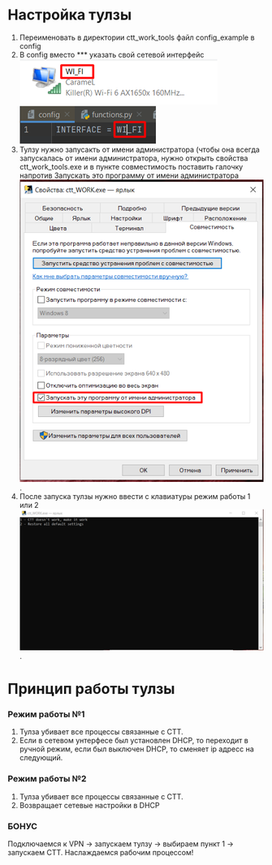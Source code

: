 # Настройка тулзы

1. Переименовать в директории ctt_work_tools файл config_example в config
2. В config вместо *** указать свой сетевой интерфейс ![img.png](img.png) ![img_3.png](img_3.png)
3. Тулзу нужно запусакть от имени администратора (чтобы она всегда запускалась от имени администратора, нужно открыть
   свойства ctt_work_tools.exe и в пункте совместимость поставить галочку напротив Запускать это программу от имени
   администратора ![img_1.png](img_1.png).
4. После запуска тулзы нужно ввести с клавиатуры режим работы 1 или 2 ![img_2.png](img_2.png).

# Принцип работы тулзы

### Режим работы №1

1. Тулза убивает все процессы связанные с СTT.
2. Если в сетевом унтерфесе был установлен DHCP, то переходит в ручной режим, если был выключен DHCP, то сменяет ip
   адресс на следующий.

### Режим работы №2

1. Тулза убивает все процессы связанные с СTT.
2. Возвращает сетевые настройки в DHCP

### БОНУС

Подключаемся к VPN -> запускаем тулзу -> выбираем пункт 1 -> запускаем CTT. Наслаждаемся рабочим процессом!